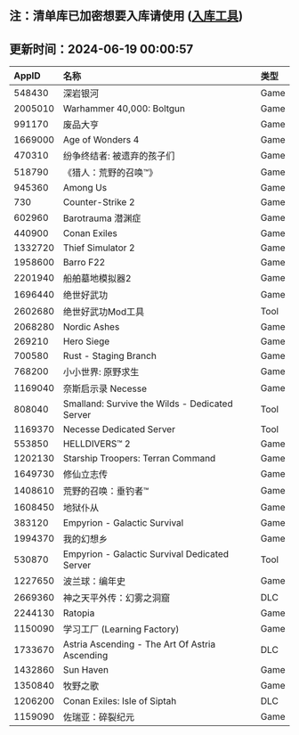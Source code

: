 ## 注：清单库已加密想要入库请使用 ([入库工具](https://github.com/BlankTMing/ManifestAutoUpdate/releases))

## 更新时间：2024-06-19 00:00:57
| AppID | 名称 | 类型  |
| :-------------------- | :----------------------------- | :----------- |
| 548430 | 深岩银河| Game |
| 2005010 | Warhammer 40,000: Boltgun| Game |
| 991170 | 废品大亨| Game |
| 1669000 | Age of Wonders 4| Game |
| 470310 | 纷争终结者: 被遗弃的孩子们| Game |
| 518790 | 《猎人：荒野的召唤™》| Game |
| 945360 | Among Us| Game |
| 730 | Counter-Strike 2| Game |
| 602960 | Barotrauma 潜渊症| Game |
| 440900 | Conan Exiles| Game |
| 1332720 | Thief Simulator 2| Game |
| 1958600 | Barro F22| Game |
| 2201940 | 船舶墓地模拟器2| Game |
| 1696440 | 绝世好武功| Game |
| 2602680 | 绝世好武功Mod工具| Tool |
| 2068280 | Nordic Ashes| Game |
| 269210 | Hero Siege| Game |
| 700580 | Rust - Staging Branch| Game |
| 768200 | 小小世界: 原野求生| Game |
| 1169040 | 奈斯启示录 Necesse| Game |
| 808040 | Smalland: Survive the Wilds - Dedicated Server| Tool |
| 1169370 | Necesse Dedicated Server| Tool |
| 553850 | HELLDIVERS™ 2| Game |
| 1202130 | Starship Troopers: Terran Command| Game |
| 1649730 | 修仙立志传| Game |
| 1408610 | 荒野的召唤：垂钓者™| Game |
| 1608450 | 地狱仆从| Game |
| 383120 | Empyrion - Galactic Survival| Game |
| 1994370 | 我的幻想乡| Game |
| 530870 | Empyrion - Galactic Survival Dedicated Server| Tool |
| 1227650 | 波兰球：编年史| Game |
| 2669360 | 神之天平外传：幻雾之洞窟| DLC |
| 2244130 | Ratopia| Game |
| 1150090 | 学习工厂 (Learning Factory)| Game |
| 1733670 | Astria Ascending - The Art Of Astria Ascending| DLC |
| 1432860 | Sun Haven| Game |
| 1350840 | 牧野之歌| Game |
| 1206200 | Conan Exiles: Isle of Siptah| DLC |
| 1159090 | 佐瑞亚：碎裂纪元| Game |
